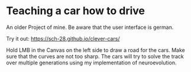 # Teaching a car how to drive
An older Project of mine. Be aware that the user interface is german.

Try it out: https://sch-28.github.io/clever-cars/ 

Hold LMB in the Canvas on the left side to draw a road for the cars. Make sure that the curves are not too sharp.
The cars will try to solve the track over multiple generations using my implementation of neuroevolution.
